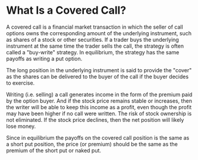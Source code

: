 # What Is a Covered Call?
A covered call is a financial market transaction in which the seller of call options owns the corresponding amount of the underlying instrument, such as shares of a stock or other securities. If a trader buys the underlying instrument at the same time the trader sells the call, the strategy is often called a "buy-write" strategy. In equilibrium, the strategy has the same payoffs as writing a put option.

The long position in the underlying instrument is said to provide the "cover" as the shares can be delivered to the buyer of the call if the buyer decides to exercise.

Writing (i.e. selling) a call generates income in the form of the premium paid by the option buyer. And if the stock price remains stable or increases, then the writer will be able to keep this income as a profit, even though the profit may have been higher if no call were written. The risk of stock ownership is not eliminated. If the stock price declines, then the net position will likely lose money.

Since in equilibrium the payoffs on the covered call position is the same as a short put position, the price (or premium) should be the same as the premium of the short put or naked put.
